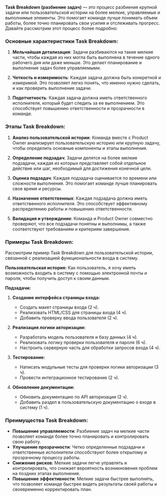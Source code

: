 **Task Breakdown (разбиение задач)** — это процесс разбиения крупной задачи или пользовательской истории на более мелкие, управляемые и выполнимые элементы. Это помогает команде лучше понимать объем работы, более точно планировать свои усилия и отслеживать прогресс. Давайте рассмотрим этот процесс более подробно:

### Основные характеристики Task Breakdown:

1. **Мельчайшая детализация**: Задачи разбиваются на такие мелкие части, чтобы каждая из них могла быть выполнена в течение одного рабочего дня или даже меньше. Это делает планирование и выполнение задач более управляемыми.

2. **Четкость и измеримость**: Каждая задача должна быть конкретной и измеримой. Это позволяет легко понять, что именно нужно сделать, и как проверить выполнение задачи.

3. **Подотчетность**: Каждая задача должна иметь ответственного исполнителя, который будет следить за ее выполнением. Это способствует повышению ответственности и прозрачности в команде.

### Этапы Task Breakdown:

1. **Анализ пользовательской истории**: Команда вместе с Product Owner анализирует пользовательскую историю или крупную задачу, чтобы определить основные компоненты и этапы выполнения.

2. **Определение подзадач**: Задачи делятся на более мелкие подзадачи, каждая из которых представляет собой отдельное действие или шаг, необходимый для достижения конечной цели.

3. **Оценка подзадач**: Каждая подзадача оценивается по времени или сложности выполнения. Это помогает команде лучше планировать свое время и ресурсы.

4. **Назначение ответственных**: Каждая подзадача должна иметь ответственного исполнителя. Это способствует эффективному распределению работы и повышению ответственности.

5. **Валидация и утверждение**: Команда и Product Owner совместно проверяют, что все подзадачи понятны и выполнимы, а также соответствуют требованиям и критериям завершения.

### Примеры Task Breakdown:

Рассмотрим пример Task Breakdown для пользовательской истории, связанной с реализацией функциональности входа в систему.

**Пользовательская история:**
Как пользователь, я хочу иметь возможность входить в систему с помощью электронной почты и пароля, чтобы получить доступ к своим данным.

**Подзадачи:**
1. **Создание интерфейса страницы входа:**
   - Создать макет страницы входа (2 ч).
   - Реализовать HTML/CSS для страницы входа (4 ч).
   - Добавить проверку ввода пользователя (2 ч).

2. **Реализация логики авторизации:**
   - Разработать модель пользователя и базу данных (4 ч).
   - Реализовать логику проверки пользователя и пароля (6 ч).
   - Настроить серверную часть для обработки запросов входа (4 ч).

3. **Тестирование:**
   - Написать модульные тесты для проверки логики авторизации (3 ч).
   - Провести интеграционное тестирование (2 ч).

4. **Обновление документации:**
   - Обновить документацию по API авторизации (2 ч).
   - Добавить раздел в пользовательскую документацию о входе в систему (1 ч).

### Преимущества Task Breakdown:

- **Повышение управляемости**: Разбиение задач на мелкие части позволяет команде более точно планировать и контролировать свою работу.
- **Улучшение прозрачности**: Четко определенные подзадачи и ответственные исполнители способствуют более открытому и прозрачному процессу работы.
- **Снижение рисков**: Мелкие задачи легче управлять и контролировать, что снижает вероятность возникновения проблем на поздних этапах выполнения.
- **Повышение эффективности**: Мелкие задачи быстрее выполнять, что позволяет команде быстрее видеть результаты своей работы и своевременно корректировать план.